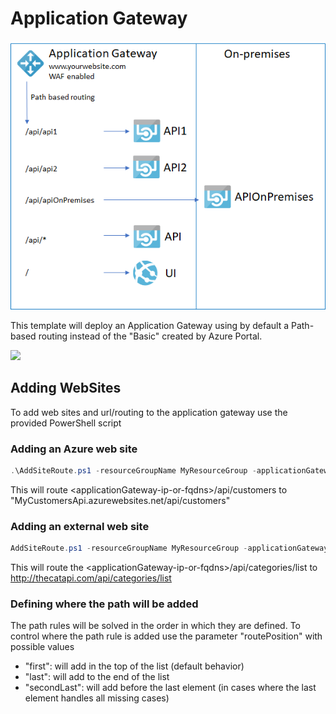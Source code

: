 # Application Gateway

![Application gateway with Web Sites](./media/application-gateway-overview.png)

This template will deploy an Application Gateway using by default a Path-based routing instead of the "Basic" created by Azure Portal.

<a href="https://portal.azure.com/#create/Microsoft.Template/uri/https%3A%2F%2Fraw.githubusercontent.com%2Ffbeltrao%2Fazdeploy%2Fmaster%2Fapplication-gateway%2Ftemplate.json" target="_blank">
    <img src="https://azuredeploy.net/deploybutton.png"/>
</a>

## Adding WebSites

To add web sites and url/routing to the application gateway use the provided PowerShell script

### Adding an Azure web site

```powershell
.\AddSiteRoute.ps1 -resourceGroupName MyResourceGroup -applicationGatewayName MyAppGateway -webSiteName "MyCustomersApi" -paths "/api/customers","/api/customers/*"
```

This will route &lt;applicationGateway-ip-or-fqdns&gt;/api/customers to "MyCustomersApi.azurewebsites.net/api/customers"

### Adding an external web site

```powershell
AddSiteRoute.ps1 -resourceGroupName MyResourceGroup -applicationGatewayName MyAppGateway -externalURI "thecatapi.com" -paths "/api/categories","/api/categories/*"
```

This will route the &lt;applicationGateway-ip-or-fqdns&gt;/api/categories/list to http://thecatapi.com/api/categories/list

### Defining where the path will be added
The path rules will be solved in the order in which they are defined. To control where the path rule is added use the parameter "routePosition" with possible values

- "first": will add in the top of the list (default behavior)
- "last": will add to the end of the list
- "secondLast": will add before the last element (in cases where the last element handles all missing cases)